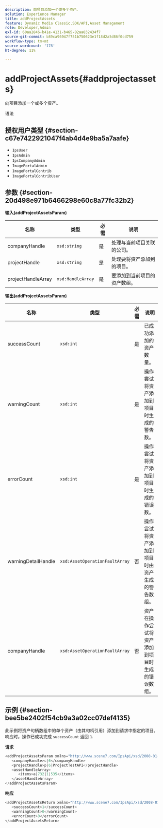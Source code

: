 ```yaml
---
description: 向项目添加一个或多个资产。
solution: Experience Manager
title: addProjectAssets
feature: Dynamic Media Classic,SDK/API,Asset Management
role: Developer,Admin
exl-id: 60aa2846-b41e-4131-b465-82aa832434f7
source-git-commit: b89ca96947f751b750623e1f18d2a5d86f0cd759
workflow-type: tm+mt
source-wordcount: '178'
ht-degree: 11%

---
```


# addProjectAssets{#addprojectassets}

向项目添加一个或多个资产。

语法

## 授权用户类型 {#section-c67e7422921047f4ab4d4e9ba5a7aafe}

* `IpsUser`
* `IpsAdmin`
* `IpsCompanyAdmin`
* `ImagePortalAdmin`
* `ImagePortalContrib`
* `ImagePortalContribUser`

## 参数 {#section-20d498e971b6466298e60c8a77fc32b2}

**输入(addProjectAssetsParam)**

| 名称 | 类型 | 必需 | 说明 |
|---|---|---|---|
| companyHandle | `xsd:string` | 是 | 处理与当前项目关联的公司。 |
| projectHandle | `xsd:string` | 是 | 处理要将资产添加到的项目。 |
| projectHandleArray | `xsd:HandleArray` | 是 | 要添加到当前项目的资产数组。 |

**输出(addProjectAssetsParam)**

| 名称 | 类型 | 必需 | 说明 |
|---|---|---|---|
| successCount | `xsd:int` | 是 | 已成功添加的资产数量。 |
| warningCount | `xsd:int` | 是 | 操作尝试将资产添加到项目时生成的警告数。 |
| errorCount | `xsd:int` | 是 | 操作尝试将资产添加到项目时生成的错误数。 |
| warningDetailHandle | `xsd:AssetOperationFaultArray` | 否 | 操作尝试将资产添加到项目时由资产生成的警告数组。 |
| companyHandle | `xsd:AssetOperationFaultArray` | 否 | 资产在操作尝试将资产添加到项目时生成的错误数组。 |

## 示例 {#section-bee5be2402f54cb9a3a02cc07def4135}

此示例将资产句柄数组中的单个资产（由其句柄引用）添加到请求中指定的项目。 响应时，操作已成功完成 `successCount` 返回 `1`.

**请求**

```java {.line-numbers}
<addProjectAssetsParam xmlns="http://www.scene7.com/IpsApi/xsd/2008-01-15">
   <companyHandle>c|6</companyHandle>
   <projectHandle>p|6|ProjectTestAPI</projectHandle>
   <assetHandleArray>
      <items>a|732|1|535</items>
   </assetHandleArray>
</addProjectAssetsParam>
```

**响应**

```java {.line-numbers}
<addProjectAssetsReturn xmlns="http://www.scene7.com/IpsApi/xsd/2008-01-15">
   <successCount>1</successCount>
   <warningCount>0</warningCount>
   <errorCount>0</errorCount>
</addProjectAssetsReturn>
```
